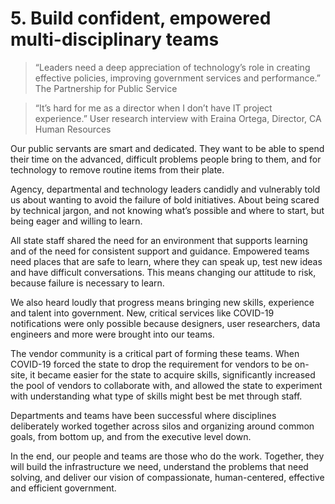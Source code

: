 # 5. Build confident, empowered multi-disciplinary teams

>“Leaders need a deep appreciation of technology’s role in creating effective policies, improving government services and performance.”
The Partnership for Public Service

>“It’s hard for me as a director when I don’t have IT project experience.”
User research interview with Eraina Ortega, Director, CA Human Resources

Our public servants are smart and dedicated. They want to be able to spend their time on the advanced, difficult problems people bring to them, and for technology to remove routine items from their plate. 

Agency, departmental and technology leaders candidly and vulnerably told us about wanting to avoid the failure of bold initiatives. About being scared by technical jargon, and not knowing what’s possible and where to start, but being eager and willing to learn. 

All state staff shared the need for an environment that supports learning and of the need for consistent support and guidance. Empowered teams need places that are safe to learn, where they can speak up, test new ideas and have difficult conversations. This means changing our attitude to risk, because failure is necessary to learn. 

We also heard loudly that progress means bringing new skills, experience and talent into government. New, critical services like COVID-19 notifications were only possible because designers, user researchers, data engineers and more were brought into our teams.

The vendor community is a critical part of forming these teams. When COVID-19 forced the state to drop the requirement for vendors to be on-site, it became easier for the state to acquire skills, significantly increased the pool of vendors to collaborate with, and allowed the state to experiment with understanding what type of skills might best be met through staff. 

Departments and teams have been successful where disciplines deliberately worked together across silos and organizing around common goals, from bottom up, and from the executive level down. 

In the end, our people and teams are those who do the work. Together, they will build the infrastructure we need, understand the problems that need solving, and deliver our vision of compassionate, human-centered, effective and efficient government.